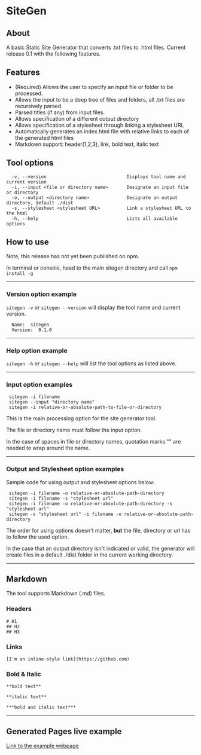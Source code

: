 # SiteGen

## About
A basic Static Site Generator that converts .txt files to .html files. 
Current release 0.1 with the following features.

## Features
 - (Required) Allows the user to specify an input file or folder to be processed.
 - Allows the input to be a deep tree of files and folders, all .txt files are recursively parsed.
 - Parsed titles (if any) from input files.
 - Allows specification of a different output directory
 - Allows specification of a stylesheet through linking a stylesheet URL
 - Automatically generates an index.html file with relative links to each of the generated html files
 - Markdown support: header(1,2,3), link, bold text, italic text

## Tool options
```
  -v, --version                              Displays tool name and current version
  -i, --input <file or directory name>       Designate an input file or directory
  -o, --output <directory name>              Designate an output directory, default ./dist
  -s, --stylesheet <stylesheet URL>          Link a stylesheet URL to the html
  -h, --help                                 Lists all available options
```

## How to use
Note, this release has not yet been published on npm.

In terminal or console, head to the main sitegen directory and call
`npm install -g`

----
### Version option example
`sitegen -v` or `sitegen --version` will display the tool name and current version.
```
  Name:  sitegen
  Version:  0.1.0
```

----
### Help option example
`sitegen -h` or `sitegen --help` will list the tool options as listed above.

----
### Input option examples
```
 sitegen -i filename
 sitegen --input "directory name"
 sitegen -i relative-or-absolute-path-to-file-or-directory
```
This is the main processing option for the site generator tool.

The file or directory name must follow the input option.

In the case of spaces in file or directory names, quotation marks "" are needed to wrap around the name.

----
### Output and Stylesheet option examples
Sample code for using output and stylesheet options below:
```
 sitegen -i filename -o relative-or-absolute-path-directory
 sitegen -i filename -s "stylesheet url"
 sitegen -i filename -o relative-or-absolute-path-directory -s "stylesheet url"
 sitegen -s "stylesheet url" -i filename -o relative-or-absolute-path-directory 
```
The order for using options doesn't matter, **but** the file, directory or url has to follow the used option.

In the case that an output directory isn't indicated or valid, the generator will create files in a default ./dist folder in the current working directory.

----
## Markdown 
The tool supports Markdown (.md) files. 
### Headers
```
# H1 
## H2
## H3
```
### Links
```
[I'm an inline-style link](https://github.com)
```
### Bold & Italic
```
**bold text**

**italic text**

***bold and italic text***
```

----
## Generated Pages live example
[Link to the example webpage](https://rclee91.github.io/SiteGen/)




